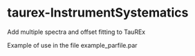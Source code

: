 # taurex-InstrumentSystematics
Add multiple spectra and offset fitting to TauREx

Example of use in the file example_parfile.par


